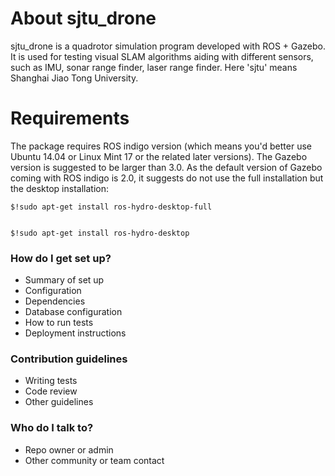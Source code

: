 # About sjtu_drone #

sjtu_drone is a quadrotor simulation program developed with ROS + Gazebo. It is used for testing visual SLAM algorithms aiding with different sensors, such as IMU, sonar range finder, laser range finder. Here 'sjtu' means Shanghai Jiao Tong University. 

# Requirements #
The package requires ROS indigo version (which means you'd better use Ubuntu 14.04 or Linux Mint 17 or the related later versions). The Gazebo version is suggested to be larger than 3.0. As the default version of Gazebo coming with ROS indigo is 2.0, it suggests do not use the full installation but the desktop installation:

```
$!sudo apt-get install ros-hydro-desktop-full


```

```
$!sudo apt-get install ros-hydro-desktop 
```

### How do I get set up? ###

* Summary of set up
* Configuration
* Dependencies
* Database configuration
* How to run tests
* Deployment instructions

### Contribution guidelines ###

* Writing tests
* Code review
* Other guidelines

### Who do I talk to? ###

* Repo owner or admin
* Other community or team contact